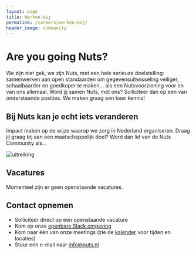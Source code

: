 ```yaml
---
layout: page
title: Werken-bij
permalink: /careers/werken-bij/
header_image: community
---
```


# Are you going Nuts?

We zijn niet gek, we zijn Nuts, met een hele serieuze doelstelling: samenwerken aan open standaarden om gegevensuitwisseling veiliger, schaalbaarder en goedkoper te maken… als een Nutsvoorziening voor en van ons allemaal. Word jij samen Nuts, met ons? Solliciteer dan op een van onderstaande posities. We maken graag een keer kennis!

## Bij Nuts kan je echt iets veranderen

Impact maken op de wijze waarop we zorg in Nederland organiseren. Draag jij graag bij aan een maatschappelijk doel? 
Word dan lid van de Nuts Community als...

<img src="/images/werken-bij-nuts.jpeg" alt="uitreiking" title="Werken bij Nuts" />

## Vacatures
Momenteel zijn er geen openstaande vacatures.

## Contact opnemen

  * Solliciteer direct op een openstaande vacature
  * Kom op onze [openbare Slack omgeving](https://join.slack.com/t/nuts-foundation/shared_invite/zt-235ww08nk-halwcet23WCHclmlFd0lLg)
  * Kom naar één van onze meetings (zie de [kalender](/kalender) voor tijden en locaties)
  * Stuur een e-mail naar [info@nuts.nl](mailto:info@nuts.nl)
  
